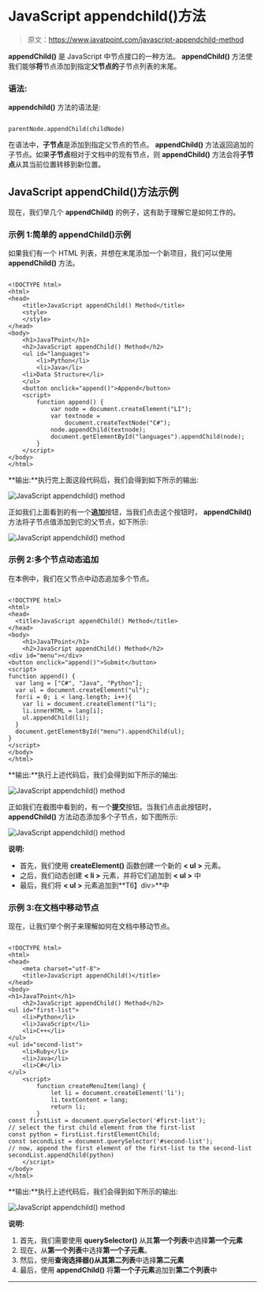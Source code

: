 # JavaScript appendchild()方法

> 原文：<https://www.javatpoint.com/javascript-appendchild-method>

**appendChild()** 是 JavaScript 中节点接口的一种方法。 **appendChild()** 方法使我们能够**将**节点添加到指定**父节点的**子节点列表的末尾。

### 语法:

**appendchild()** 方法的语法是:

```

parentNode.appendChild(childNode)

```

在语法中，**子节点**是添加到指定父节点的节点。 **appendChild()** 方法返回追加的子节点。如果**子节点**相对于文档中的现有节点，则 **appendChild()** 方法会将**子节点**从其当前位置转移到新位置。

## JavaScript appendChild()方法示例

现在，我们举几个 **appendChild()** 的例子，这有助于理解它是如何工作的。

### 示例 1:简单的 appendChild()示例

如果我们有一个 HTML 列表，并想在末尾添加一个新项目，我们可以使用 **appendChild()** 方法。

```

<!DOCTYPE html>
<html>
<head>
    <title>JavaScript appendChild() Method</title>
    <style>
    </style>
</head> 
<body>
    <h1>JavaTPoint</h1>
    <h2>JavaScript appendChild() Method</h2>
    <ul id="languages">
        <li>Python</li>
        <li>Java</li>
	<li>Data Structure</li>
    </ul>
    <button onclick="append()">Append</button>
    <script>
        function append() {
            var node = document.createElement("LI");
            var textnode = 
                document.createTextNode("C#");
            node.appendChild(textnode);
            document.getElementById("languages").appendChild(node);
        }
    </script>
</body>
</html>

```

**输出:**执行完上面这段代码后，我们会得到如下所示的输出:

![JavaScript appendchild() method](img/7d5e828954147d89645d495726b80f47.png)

正如我们上面看到的有一个**追加**按钮，当我们点击这个按钮时， **appendChild()** 方法将子节点值添加到它的父节点，如下所示:

![JavaScript appendchild() method](img/df5328c66ad845197d549f0ab9643c74.png)

### 示例 2:多个节点动态追加

在本例中，我们在父节点中动态追加多个节点。

```

<!DOCTYPE html>
<html>
<head>
  <title>JavaScript appendChild() Method</title>
</head>
<body>
    <h1>JavaTPoint</h1>
    <h2>JavaScript appendChild() Method</h2>
<div id="menu"></div>
<button onclick="append()">Submit</button>
<script>
function append() {
  var lang = ["C#", "Java", "Python"];
  var ul = document.createElement("ul");
  for(i = 0; i < lang.length; i++){
    var li = document.createElement("li");
    li.innerHTML = lang[i];
    ul.appendChild(li);
  }
  document.getElementById("menu").appendChild(ul);
}
</script>
</body>
</html>

```

**输出:**执行上述代码后，我们会得到如下所示的输出:

![JavaScript appendchild() method](img/2c1843bc4dc951344479bbaf0b8068fb.png)

正如我们在截图中看到的，有一个**提交**按钮。当我们点击此按钮时， **appendChild()** 方法动态添加多个子节点，如下图所示:

![JavaScript appendchild() method](img/f9d1b4f4574cebb021d5273a4c1f3376.png)

**说明:**

*   首先，我们使用 **createElement()** 函数创建一个新的 **< ul >** 元素。
*   之后，我们动态创建 **< li >** 元素，并将它们追加到 **< ul >** 中
*   最后，我们将 **< ul >** 元素追加到**T6】div>**中

### 示例 3:在文档中移动节点

现在，让我们举个例子来理解如何在文档中移动节点。

```

<!DOCTYPE html>
<html>
<head>
    <meta charset="utf-8">
    <title>JavaScript appendChild()</title>
</head>
<body>
<h1>JavaTPoint</h1>
    <h2>JavaScript appendChild() Method</h2>
<ul id="first-list">
    <li>Python</li>
    <li>JavaScript</li>
    <li>C++</li>
</ul>
<ul id="second-list">
    <li>Ruby</li>
    <li>Java</li>
    <li>C#</li>
</ul>
    <script>
        function createMenuItem(lang) {
            let li = document.createElement('li');
            li.textContent = lang;
            return li;
        }
const firstList = document.querySelector('#first-list');
// select the first child element from the first-list
const python = firstList.firstElementChild;
const secondList = document.querySelector('#second-list');
// now, append the first element of the first-list to the second-list
secondList.appendChild(python)
    </script>
</body>
</html>

```

**输出:**执行上述代码后，我们会得到如下所示的输出:

![JavaScript appendchild() method](img/565d09f5ee4cdb836d20325c8cc661c0.png)

**说明:**

1.  首先，我们需要使用 **querySelector()** 从其**第一个列表**中选择**第一个元素**
2.  现在，从**第一个列表**中选择**第一个子元素**。
3.  然后，使用**查询选择器()**从其**第二列表**中选择**第二元素**
4.  最后，使用 **appendChild()** 将**第一个子元素**追加到**第二个列表**中

* * *